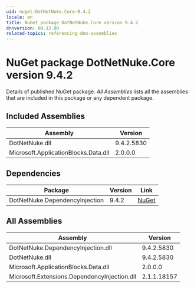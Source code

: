 ```yaml
---
uid: nuget-DotNetNuke.Core-9.4.2
locale: en
title: NuGet package DotNetNuke.Core version 9.4.2
dnnversion: 09.12.00
related-topics: referencing-dnn-assemblies
---
```


# NuGet package DotNetNuke.Core version 9.4.2
Details of published NuGet package.
*All Assemblies* lists all the assemblies that are included in this package or any dependent package.

## Included Assemblies

|Assembly|Version|
|---|---|
|DotNetNuke.dll|9.4.2.5830|
|Microsoft.ApplicationBlocks.Data.dll|2.0.0.0|

## Dependencies

|Package|Version|Link|
|---|---|---|
|DotNetNuke.DependencyInjection|9.4.2|[NuGet](https://www.nuget.org/packages/DotNetNuke.DependencyInjection/9.4.2)|

## All Assemblies

|Assembly|Version|
|---|---|
|DotNetNuke.DependencyInjection.dll|9.4.2.5830|
|DotNetNuke.dll|9.4.2.5830|
|Microsoft.ApplicationBlocks.Data.dll|2.0.0.0|
|Microsoft.Extensions.DependencyInjection.dll|2.1.1.18157|

